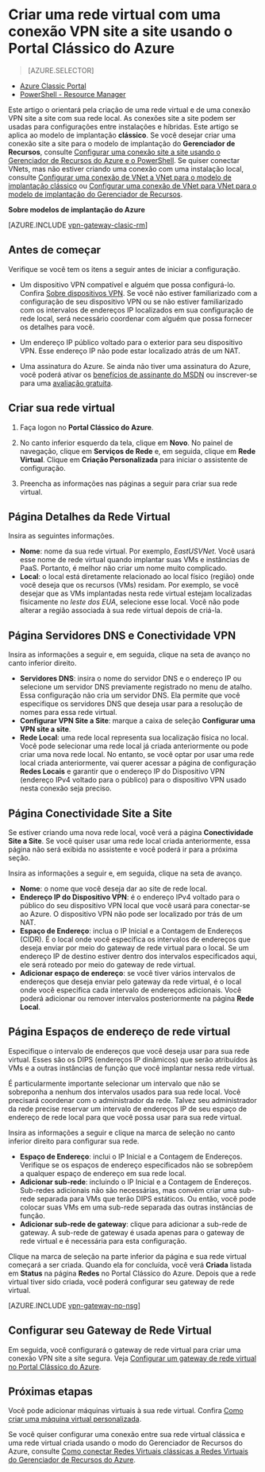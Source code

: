 <properties
   pageTitle="Criar uma rede virtual com uma conexão de Gateway de VPN site a site usando o Portal Clássico do Azure | Microsoft Azure"
   description="Criar uma Rede Virtual com uma conexão de Gateway de VPN site a site para configurações entre locais e híbridas usando o modelo de implantação clássico."
   services="vpn-gateway"
   documentationCenter=""
   authors="cherylmc"
   manager="carmonm"
   editor=""
   tags="azure-service-management"/>

<tags
   ms.service="vpn-gateway"
   ms.devlang="na"
   ms.topic="hero-article"
   ms.tgt_pltfrm="na"
   ms.workload="infrastructure-services"
   ms.date="02/04/2016"
   ms.author="cherylmc"/>

# Criar uma rede virtual com uma conexão VPN site a site usando o Portal Clássico do Azure

> [AZURE.SELECTOR]
- [Azure Classic Portal](vpn-gateway-site-to-site-create.md)
- [PowerShell - Resource Manager](vpn-gateway-create-site-to-site-rm-powershell.md)

Este artigo o orientará pela criação de uma rede virtual e de uma conexão VPN site a site com sua rede local. As conexões site a site podem ser usadas para configurações entre instalações e híbridas. Este artigo se aplica ao modelo de implantação **clássico**. Se você desejar criar uma conexão site a site para o modelo de implantação do **Gerenciador de Recursos**, consulte [Configurar uma conexão site a site usando o Gerenciador de Recursos do Azure e o PowerShell](vpn-gateway-create-site-to-site-rm-powershell.md). Se quiser conectar VNets, mas não estiver criando uma conexão com uma instalação local, consulte [Configurar uma conexão de VNet a VNet para o modelo de implantação clássico](virtual-networks-configure-vnet-to-vnet-connection.md) ou [Configurar uma conexão de VNet para VNet para o modelo de implantação do Gerenciador de Recursos](vpn-gateway-vnet-vnet-rm-ps.md).

**Sobre modelos de implantação do Azure**

[AZURE.INCLUDE [vpn-gateway-clasic-rm](../../includes/vpn-gateway-classic-rm-include.md)]
 
## Antes de começar

Verifique se você tem os itens a seguir antes de iniciar a configuração.

- Um dispositivo VPN compatível e alguém que possa configurá-lo. Confira [Sobre dispositivos VPN](vpn-gateway-about-vpn-devices.md). Se você não estiver familiarizado com a configuração de seu dispositivo VPN ou se não estiver familiarizado com os intervalos de endereços IP localizados em sua configuração de rede local, será necessário coordenar com alguém que possa fornecer os detalhes para você.

-  Um endereço IP público voltado para o exterior para seu dispositivo VPN. Esse endereço IP não pode estar localizado atrás de um NAT.

- Uma assinatura do Azure. Se ainda não tiver uma assinatura do Azure, você poderá ativar os [benefícios de assinante do MSDN](https://azure.microsoft.com/pricing/member-offers/msdn-benefits-details/) ou inscrever-se para uma [avaliação gratuita](https://azure.microsoft.com/pricing/free-trial/).


## Criar sua rede virtual

1. Faça logon no **Portal Clássico do Azure**.

2. No canto inferior esquerdo da tela, clique em **Novo**. No painel de navegação, clique em **Serviços de Rede** e, em seguida, clique em **Rede Virtual**. Clique em **Criação Personalizada** para iniciar o assistente de configuração.

3. Preencha as informações nas páginas a seguir para criar sua rede virtual.

## Página Detalhes da Rede Virtual

Insira as seguintes informações.

- **Nome**: nome da sua rede virtual. Por exemplo, *EastUSVNet*. Você usará esse nome de rede virtual quando implantar suas VMs e instâncias de PaaS. Portanto, é melhor não criar um nome muito complicado.
- **Local**: o local está diretamente relacionado ao local físico (região) onde você deseja que os recursos (VMs) residam. Por exemplo, se você desejar que as VMs implantadas nesta rede virtual estejam localizadas fisicamente no *leste dos EUA*, selecione esse local. Você não pode alterar a região associada à sua rede virtual depois de criá-la.

## Página Servidores DNS e Conectividade VPN

Insira as informações a seguir e, em seguida, clique na seta de avanço no canto inferior direito.

- **Servidores DNS**: insira o nome do servidor DNS e o endereço IP ou selecione um servidor DNS previamente registrado no menu de atalho. Essa configuração não cria um servidor DNS. Ela permite que você especifique os servidores DNS que deseja usar para a resolução de nomes para essa rede virtual.
- **Configurar VPN Site a Site**: marque a caixa de seleção **Configurar uma VPN site a site**.
- **Rede Local**: uma rede local representa sua localização física no local. Você pode selecionar uma rede local já criada anteriormente ou pode criar uma nova rede local. No entanto, se você optar por usar uma rede local criada anteriormente, vai querer acessar a página de configuração **Redes Locais** e garantir que o endereço IP do Dispositivo VPN (endereço IPv4 voltado para o público) para o dispositivo VPN usado nesta conexão seja preciso.

## Página Conectividade Site a Site

Se estiver criando uma nova rede local, você verá a página **Conectividade Site a Site**. Se você quiser usar uma rede local criada anteriormente, essa página não será exibida no assistente e você poderá ir para a próxima seção.

Insira as informações a seguir e, em seguida, clique na seta de avanço.

- 	**Nome**: o nome que você deseja dar ao site de rede local.
- 	**Endereço IP do Dispositivo VPN**: é o endereço IPv4 voltado para o público do seu dispositivo VPN local que você usará para conectar-se ao Azure. O dispositivo VPN não pode ser localizado por trás de um NAT.
- 	**Espaço de Endereço**: inclua o IP Inicial e a Contagem de Endereços (CIDR). É o local onde você especifica os intervalos de endereços que deseja enviar por meio do gateway de rede virtual para o local. Se um endereço IP de destino estiver dentro dos intervalos especificados aqui, ele será roteado por meio do gateway de rede virtual.
- 	**Adicionar espaço de endereço**: se você tiver vários intervalos de endereços que deseja enviar pelo gateway da rede virtual, é o local onde você especifica cada intervalo de endereços adicionais. Você poderá adicionar ou remover intervalos posteriormente na página **Rede Local**.

## Página Espaços de endereço de rede virtual

Especifique o intervalo de endereços que você deseja usar para sua rede virtual. Esses são os DIPS (endereços IP dinâmicos) que serão atribuídos às VMs e a outras instâncias de função que você implantar nessa rede virtual.

É particularmente importante selecionar um intervalo que não se sobreponha a nenhum dos intervalos usados para sua rede local. Você precisará coordenar com o administrador da rede. Talvez seu administrador da rede precise reservar um intervalo de endereços IP de seu espaço de endereço de rede local para que você possa usar para sua rede virtual.

Insira as informações a seguir e clique na marca de seleção no canto inferior direito para configurar sua rede.

- **Espaço de Endereço**: inclui o IP Inicial e a Contagem de Endereços. Verifique se os espaços de endereço especificados não se sobrepõem a qualquer espaço de endereço em sua rede local.
- **Adicionar sub-rede**: incluindo o IP Inicial e a Contagem de Endereços. Sub-redes adicionais não são necessárias, mas convém criar uma sub-rede separada para VMs que terão DIPS estáticos. Ou então, você pode colocar suas VMs em uma sub-rede separada das outras instâncias de função.
- **Adicionar sub-rede de gateway**: clique para adicionar a sub-rede de gateway. A sub-rede de gateway é usada apenas para o gateway de rede virtual e é necessária para esta configuração.

Clique na marca de seleção na parte inferior da página e sua rede virtual começará a ser criada. Quando ela for concluída, você verá **Criada** listada em **Status** na página **Redes** no Portal Clássico do Azure. Depois que a rede virtual tiver sido criada, você poderá configurar seu gateway de rede virtual.

[AZURE.INCLUDE [vpn-gateway-no-nsg](../../includes/vpn-gateway-no-nsg-include.md)]

## Configurar seu Gateway de Rede Virtual

Em seguida, você configurará o gateway de rede virtual para criar uma conexão VPN site a site segura. Veja [Configurar um gateway de rede virtual no Portal Clássico do Azure](vpn-gateway-configure-vpn-gateway-mp.md).

## Próximas etapas

Você pode adicionar máquinas virtuais à sua rede virtual. Confira [Como criar uma máquina virtual personalizada](../virtual-machines/virtual-machines-create-custom.md).

Se você quiser configurar uma conexão entre sua rede virtual clássica e uma rede virtual criada usando o modo do Gerenciador de Recursos do Azure, consulte [Como conectar Redes Virtuais clássicas a Redes Virtuais do Gerenciador de Recursos do Azure](../virtual-network/virtual-networks-arm-asm-s2s-howto.md).

<!---HONumber=AcomDC_0211_2016-->
